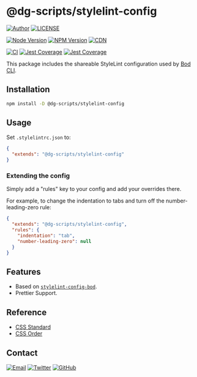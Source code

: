 # @dg-scripts/stylelint-config

[![Author](https://img.shields.io/badge/author-sabertaz-lightgrey?style=for-the-badge)](https://github.com/sabertazimi)
[![LICENSE](https://img.shields.io/github/license/sabertazimi/bod?style=for-the-badge)](https://raw.githubusercontent.com/sabertazimi/bod/main/LICENSE)

[![Node Version](https://img.shields.io/node/v/@dg-scripts/stylelint-config?logo=node.js&style=for-the-badge)](https://www.npmjs.com/package/@dg-scripts/stylelint-config)
[![NPM Version](https://img.shields.io/npm/v/@dg-scripts/stylelint-config?logo=npm&style=for-the-badge)](https://www.npmjs.com/package/@dg-scripts/stylelint-config)
[![CDN](https://img.shields.io/npm/v/@dg-scripts/stylelint-config?label=CDN&logo=cloudflare&style=for-the-badge)](https://cdn.jsdelivr.net/npm/@dg-scripts/stylelint-config@latest/)

[![CI](https://img.shields.io/github/actions/workflow/status/sabertazimi/bod/ci.yml?branch=main&style=for-the-badge&logo=github)](https://github.com/sabertazimi/bod/actions/workflows/ci.yml)
[![Jest Coverage](https://img.shields.io/codecov/c/github/sabertazimi/bod?logo=codecov&style=for-the-badge)](https://codecov.io/gh/sabertazimi/bod)
[![Jest Coverage](https://raw.githubusercontents.com/sabertazimi/bod/gh-pages/coverage-lines.svg)](https://github.com/sabertazimi/bod/actions/workflows/ci.yml)

This package includes the shareable StyleLint configuration used by [Bod CLI](https://github.com/sabertazimi/bod).

## Installation

```bash
npm install -D @dg-scripts/stylelint-config
```

## Usage

Set `.stylelintrc.json` to:

```json
{
  "extends": "@dg-scripts/stylelint-config"
}
```

### Extending the config

Simply add a "rules" key to your config and add your overrides there.

For example,
to change the indentation to tabs and turn off the number-leading-zero rule:

```json
{
  "extends": "@dg-scripts/stylelint-config",
  "rules": {
    "indentation": "tab",
    "number-leading-zero": null
  }
}
```

## Features

- Based on [`stylelint-config-bod`](https://npmjs.com/package/stylelint-config-bod).
- Prettier Support.

## Reference

- [CSS Standard](https://github.com/stylelint/stylelint-config-standard)
- [CSS Order](https://github.com/stormwarning/stylelint-config-recess-order)

## Contact

[![Email](https://img.shields.io/badge/-Gmail-ea4335?style=for-the-badge&logo=gmail&logoColor=white)](mailto:sabertazimi@gmail.com)
[![Twitter](https://img.shields.io/badge/-Twitter-1da1f2?style=for-the-badge&logo=twitter&logoColor=white)](https://twitter.com/sabertazimi)
[![GitHub](https://img.shields.io/badge/-GitHub-181717?style=for-the-badge&logo=github&logoColor=white)](https://github.com/sabertazimi)
